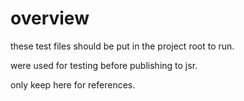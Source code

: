 # overview

these test files should be put in the project root to run.

were used for testing before publishing to jsr.

only keep here for references.

